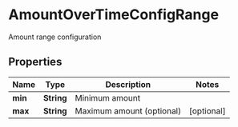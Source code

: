 

# AmountOverTimeConfigRange

Amount range configuration

## Properties

| Name | Type | Description | Notes |
|------------ | ------------- | ------------- | -------------|
|**min** | **String** | Minimum amount |  |
|**max** | **String** | Maximum amount (optional) |  [optional] |



